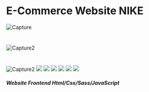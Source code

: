 # E-Commerce Website NIKE
![Capture](https://github.com/JhonnFy/E-Commerce-Website-NIKE/assets/97255802/e2db0aed-e8a0-4f75-b8ae-b70d2e6bedd9)
#
![Capture2](https://github.com/JhonnFy/E-Commerce-Website-NIKE/assets/97255802/2b214675-ead1-45da-b787-078814b844d2)
#
![Capture2](https://github.com/JhonnFy/E-Commerce-Website-NIKE/assets/97255802/d6768016-2f0a-46c6-b10c-959c6d026806)
![](https://img.shields.io/github/stars/pandao/editor.md.svg) ![](https://img.shields.io/github/forks/pandao/editor.md.svg) ![](https://img.shields.io/github/tag/pandao/editor.md.svg) ![](https://img.shields.io/github/release/pandao/editor.md.svg) ![](https://img.shields.io/github/issues/pandao/editor.md.svg) ![](https://img.shields.io/bower/v/editor.md.svg)
##### Website Frontend Html/Css/Sass/JavaScript
